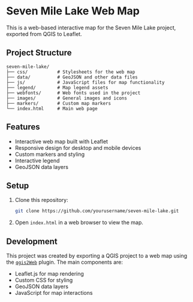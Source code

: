 # Seven Mile Lake Web Map

This is a web-based interactive map for the Seven Mile Lake project, exported from QGIS to Leaflet.

## Project Structure

```
seven-mile-lake/
├── css/           # Stylesheets for the web map
├── data/          # GeoJSON and other data files
├── js/            # JavaScript files for map functionality
├── legend/        # Map legend assets
├── webfonts/      # Web fonts used in the project
├── images/        # General images and icons
├── markers/       # Custom map markers
└── index.html     # Main web page
```

## Features

- Interactive web map built with Leaflet
- Responsive design for desktop and mobile devices
- Custom markers and styling
- Interactive legend
- GeoJSON data layers

## Setup

1. Clone this repository:
   ```bash
   git clone https://github.com/yourusername/seven-mile-lake.git
   ```

2. Open `index.html` in a web browser to view the map.

## Development

This project was created by exporting a QGIS project to a web map using the [`qgis2Web`](https://github.com/qgis2web/qgis2web) plugin. The main components are:

- Leaflet.js for map rendering
- Custom CSS for styling
- GeoJSON data layers
- JavaScript for map interactions
